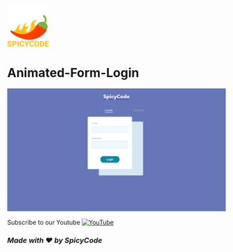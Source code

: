 ![Watch Me][def]
# Animated-Form-Login

<a href="https://dsc.gg/Spicycode"><img src="https://github.com/Spicy1Code/Animated-Form-Login/blob/main/img/Screenshot%202023-03-13%20114110.png" alt="SPICYCODE Developer" width="1000"></a>

Subscribe to our Youtube [![YouTube](https://img.shields.io/badge/YouTube-%23FF0000.svg?logo=YouTube&logoColor=white)](https://youtube.com/@ITz-Zekky) 

### *Made with ❤️ by SpicyCode*

[def]: ./img/icons8-chili-pepper-96.png
